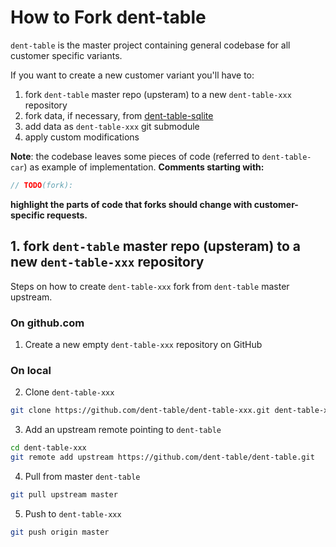 # How to Fork dent-table
`dent-table` is the master project containing general codebase for all customer specific variants.

If you want to create a new customer variant you'll have to:
 1. fork `dent-table` master repo (upsteram) to a new `dent-table-xxx` repository
 1. fork data, if necessary, from [dent-table-sqlite](https://github.com/dent-table/dent-table-sqlite)
 1. add data as `dent-table-xxx` git submodule
 1. apply custom modifications

**Note**: the codebase leaves some pieces of code (referred to `dent-table-car`) as example of implementation.
**Comments starting with:**
```javascript
// TODO(fork): 
``` 
**highlight the parts of code that forks should change with customer-specific requests.**

## 1. fork `dent-table` master repo (upsteram) to a new `dent-table-xxx` repository

Steps on how to create `dent-table-xxx` fork from `dent-table` master upstream.

### On github.com
1. Create a new empty `dent-table-xxx` repository on GitHub

### On local
2. Clone `dent-table-xxx`

```bash
git clone https://github.com/dent-table/dent-table-xxx.git dent-table-xxx
```

3. Add an upstream remote pointing to `dent-table`

```bash
cd dent-table-xxx
git remote add upstream https://github.com/dent-table/dent-table.git
```

4. Pull from master `dent-table`

```bash
git pull upstream master
```

5. Push to `dent-table-xxx`

```bash
git push origin master
```
